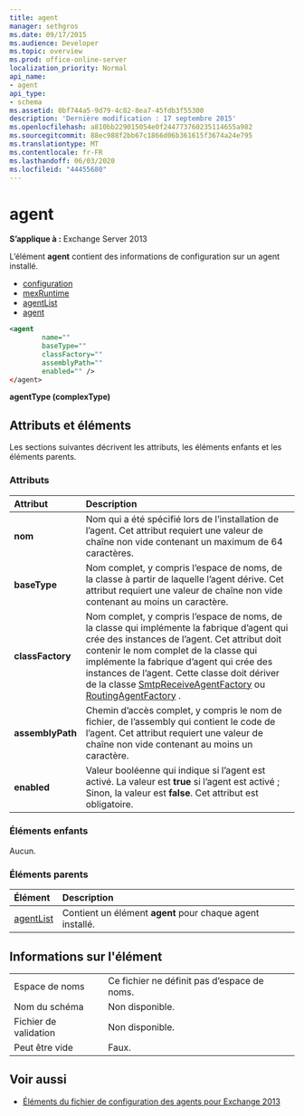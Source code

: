 ```yaml
---
title: agent
manager: sethgros
ms.date: 09/17/2015
ms.audience: Developer
ms.topic: overview
ms.prod: office-online-server
localization_priority: Normal
api_name:
- agent
api_type:
- schema
ms.assetid: 0bf744a5-9d79-4c82-8ea7-45fdb3f55300
description: 'Dernière modification : 17 septembre 2015'
ms.openlocfilehash: a810bb229015054e0f244773760235114655a982
ms.sourcegitcommit: 88ec988f2bb67c1866d06b361615f3674a24e795
ms.translationtype: MT
ms.contentlocale: fr-FR
ms.lasthandoff: 06/03/2020
ms.locfileid: "44455680"
---
```

# <a name="agent"></a>agent
  
**S’applique à :** Exchange Server 2013
  
L’élément **agent** contient des informations de configuration sur un agent installé. 
  
- [configuration](configuration.md) 
- [mexRuntime](mexruntime.md)
- [agentList](agentlist.md)
- [agent](agent.md)
  
```XML
<agent
        name=""
        baseType=""
        classFactory=""
        assemblyPath=""
        enabled="" />
</agent>
```

**agentType (complexType)**

## <a name="attributes-and-elements"></a>Attributs et éléments

Les sections suivantes décrivent les attributs, les éléments enfants et les éléments parents.
  
### <a name="attributes"></a>Attributs

|**Attribut**|**Description**|
|:-----|:-----|
|**nom** <br/> |Nom qui a été spécifié lors de l’installation de l’agent. Cet attribut requiert une valeur de chaîne non vide contenant un maximum de 64 caractères.  <br/> |
|**baseType** <br/> |Nom complet, y compris l’espace de noms, de la classe à partir de laquelle l’agent dérive. Cet attribut requiert une valeur de chaîne non vide contenant au moins un caractère.  <br/> |
|**classFactory** <br/> |Nom complet, y compris l’espace de noms, de la classe qui implémente la fabrique d’agent qui crée des instances de l’agent. Cet attribut doit contenir le nom complet de la classe qui implémente la fabrique d’agent qui crée des instances de l’agent. Cette classe doit dériver de la classe [SmtpReceiveAgentFactory](https://msdn.microsoft.com/library/Microsoft.Exchange.Data.Transport.Smtp.SmtpReceiveAgentFactory.aspx) ou [RoutingAgentFactory](https://msdn.microsoft.com/library/Microsoft.Exchange.Data.Transport.Routing.RoutingAgentFactory.aspx) .  <br/> |
|**assemblyPath** <br/> |Chemin d’accès complet, y compris le nom de fichier, de l’assembly qui contient le code de l’agent. Cet attribut requiert une valeur de chaîne non vide contenant au moins un caractère.  <br/> |
|**enabled** <br/> |Valeur booléenne qui indique si l’agent est activé. La valeur est **true** si l’agent est activé ; Sinon, la valeur est **false**. Cet attribut est obligatoire.  <br/> |
   
### <a name="child-elements"></a>Éléments enfants

Aucun.
  
### <a name="parent-elements"></a>Éléments parents

|**Élément**|**Description**|
|:-----|:-----|
|[agentList](agentlist.md) <br/> |Contient un élément **agent** pour chaque agent installé.  <br/> |
   
## <a name="element-information"></a>Informations sur l'élément

|||
|:-----|:-----|
|Espace de noms  <br/> |Ce fichier ne définit pas d’espace de noms.  <br/> |
|Nom du schéma  <br/> |Non disponible.  <br/> |
|Fichier de validation  <br/> |Non disponible.  <br/> |
|Peut être vide  <br/> |Faux.  <br/> |
   
## <a name="see-also"></a>Voir aussi

- [Éléments du fichier de configuration des agents pour Exchange 2013](agents-configuration-file-elements-for-exchange-2013.md)

